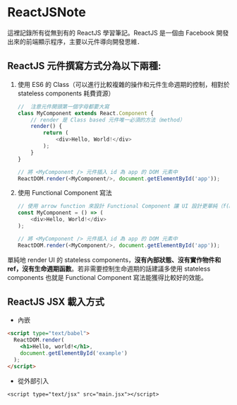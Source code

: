 # ReactJSNote
這裡記錄所有從無到有的 ReactJS 學習筆記。ReactJS 是一個由 Facebook 開發出來的前端顯示程序，主要以元件導向開發思維．
## ReactJS 元件撰寫方式分為以下兩種:
1. 使用 ES6 的 Class（可以進行比較複雜的操作和元件生命週期的控制，相對於 stateless components 耗費資源）

	```javascript
	//  注意元件開頭第一個字母都要大寫
	class MyComponent extends React.Component {
		// render 是 Class based 元件唯一必須的方法（method）
		render() {
			return (
				<div>Hello, World!</div>
			);
		}
	}

	// 將 <MyComponent /> 元件插入 id 為 app 的 DOM 元素中
	ReactDOM.render(<MyComponent/>, document.getElementById('app'));
	```

2. 使用 Functional Component 寫法

	```javascript
	// 使用 arrow function 來設計 Functional Component 讓 UI 設計更單純（f(D) => UI），減少副作用（side effect）
	const MyComponent = () => (
		<div>Hello, World!</div>
	);
	
	// 將 <MyComponent /> 元件插入 id 為 app 的 DOM 元素中
	ReactDOM.render(<MyComponent/>, document.getElementById('app'));
	```
單純地 render UI 的 stateless components，__沒有內部狀態、沒有實作物件和 ref，沒有生命週期函數__。若非需要控制生命週期的話建議多使用 stateless components 也就是 Functional Component 寫法能獲得比較好的效能。

## ReactJS JSX 載入方式
- 內嵌

```html
<script type="text/babel">
  ReactDOM.render(
    <h1>Hello, world!</h1>,
    document.getElementById('example')
  );
</script>
```

- 從外部引入

`<script type="text/jsx" src="main.jsx"></script>` 
